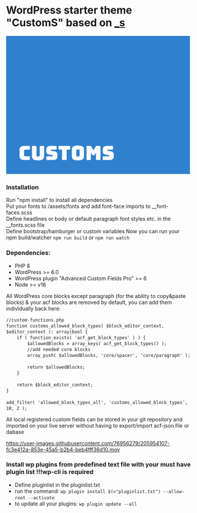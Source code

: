 # WordPress starter theme "CustomS" based on [_s](https://github.com/automattic/_s) 
<img src="screenshot.png" width="500"/>  

### Installation
Run "npm install" to install all dependencies  
Put your fonts to /assets/fonts and add font-face imports to  __font-faces.scss   
Define headlines or body or default paragraph font styles etc. in the __fonts.scss file  
Define bootstrap/hamburger or custom variables
Now you can run your npm build/watcher ```npm run build``` or ```npm run watch```

### Dependencies:   
- PHP 8   
- WordPress >= 6.0
- WordPress plugin "Advanced Custom Fields Pro" >= 6
- Node >= v16

All WordPress core blocks except paragraph (for the ability to copy&paste blocks) & your acf blocks are removed by default, you can add them individually back here:
```
//custom-functions.php
function customs_allowed_block_types( $block_editor_context, $editor_context ): array|bool {
	if ( function_exists( 'acf_get_block_types' ) ) {
		$allowedBlocks = array_keys( acf_get_block_types() );
		//add needed core blocks
		array_push( $allowedBlocks, 'core/spacer', 'core/paragraph' );
		
		return $allowedBlocks;
	}
	
	return $block_editor_context;
}

add_filter( 'allowed_block_types_all', 'customs_allowed_block_types', 10, 2 );
``` 
All local registered custom fields can be stored in your git repository and imported on your live server without having to export/import acf-json file or dabase

https://user-images.githubusercontent.com/76956279/205954107-fc3e412a-853e-45a5-b2b4-beb4fff36d10.mov



### Install wp plugins from predefined text file with your must have plugin list !!!wp-cli is required  
- Define pluginlist in the pluginlist.txt
- run the command: ```wp plugin install $(<"pluginlist.txt") --allow-root --activate```
- to update all your plugins: ```wp plugin update --all```

